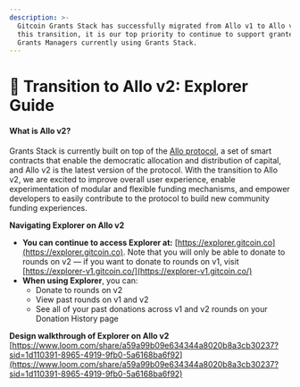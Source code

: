 ```yaml
---
description: >-
  Gitcoin Grants Stack has successfully migrated from Allo v1 to Allo v2. During
  this transition, it is our top priority to continue to support grantees and
  Grants Managers currently using Grants Stack.
---
```


# 🌿 Transition to Allo v2: Explorer Guide

#### What is Allo v2?

Grants Stack is currently built on top of the [Allo protocol](https://docs.allo.gitcoin.co/#current-status), a set of smart contracts that enable the democratic allocation and distribution of capital, and Allo v2 is the latest version of the protocol. With the transition to Allo v2, we are excited to improve overall user experience, enable experimentation of modular and flexible funding mechanisms, and empower developers to easily contribute to the protocol to build new community funding experiences.

**Navigating Explorer on Allo v2**

* **You can continue to access Explorer at:** [https://explorer.gitcoin.co](https://explorer.gitcoin.co). Note that you will only be able to donate to rounds on v2 — if you want to donate to rounds on v1, visit [https://explorer-v1.gitcoin.co/](https://explorer-v1.gitcoin.co/)
* **When using Explorer**, you can:
  * Donate to rounds on v2
  * View past rounds on v1 and v2
  * See all of your past donations across v1 and v2 rounds on your Donation History page

**Design walkthrough of Explorer on Allo v2** [https://www.loom.com/share/a59a99b09e634344a8020b8a3cb30237?sid=1d110391-8965-4919-9fb0-5a6168ba6f92](https://www.loom.com/share/a59a99b09e634344a8020b8a3cb30237?sid=1d110391-8965-4919-9fb0-5a6168ba6f92)

